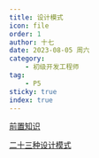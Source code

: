 ```yaml
---
title: 设计模式
icon: file
order: 1
author: 十七
date: 2023-08-05 周六
category:
	- 初级开发工程师
tag:
	- P5
sticky: true
index: true
---
```


[前置知识](01_前置知识/前置知识.md)

[二十三种设计模式](02_二十三种设计模式/二十三种设计模式.md)




